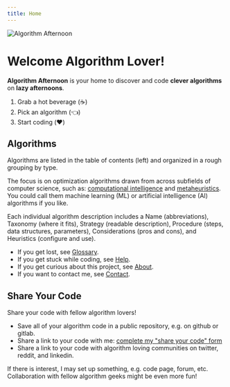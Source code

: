 ```yaml
---
title: Home
---
```


![Algorithm Afternoon](/algorithmafternoon.png)

# Welcome Algorithm Lover!

**Algorithm Afternoon** is your home to discover and code **clever algorithms** on **lazy afternoons**.

1. Grab a hot beverage (:coffee:)
2. Pick an algorithm (:point_left:)
3. Start coding (:heart:)

## Algorithms

Algorithms are listed in the table of contents (left) and organized in a rough grouping by type.

The focus is on optimization algorithms drawn from across subfields of computer science, such as: [computational intelligence](/glossary/#computational-intelligence) and [metaheuristics](/glossary/#metaheuristics). You could call them machine learning (ML) or artificial intelligence (AI) algorithms if you like.

Each individual algorithm description includes a Name (abbreviations), Taxonomy (where it fits), Strategy (readable description), Procedure (steps, data structures, parameters), Considerations (pros and cons), and Heuristics (configure and use).

- If you get lost, see [Glossary](/glossary/).
- If you get stuck while coding, see [Help](/help/).
- If you get curious about this project, see [About](/about/).
- If you want to contact me, see [Contact](/contact).

## Share Your Code

Share your code with fellow algorithm lovers!

- Save all of your algorithm code in a public repository, e.g. on github or gitlab.
- Share a link to your code with me: [complete my "share your code" form](https://forms.gle/t1Hv7orWpnTDDpoy7)
- Share a link to your code with algorithm loving communities on twitter, reddit, and linkedin.

If there is interest, I may set up something, e.g. code page, forum, etc. Collaboration with fellow algorithm geeks might be even more fun!
